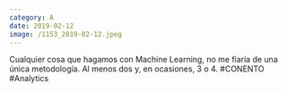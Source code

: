 ```yaml
--- 
category: A 
date: 2019-02-12 
image: /1153_2019-02-12.jpeg 
--- 
```


Cualquier cosa que hagamos con Machine Learning, no me fiaría de una única metodología. Al menos dos y, en ocasiones, 3 o 4. #CONENTO #Analytics